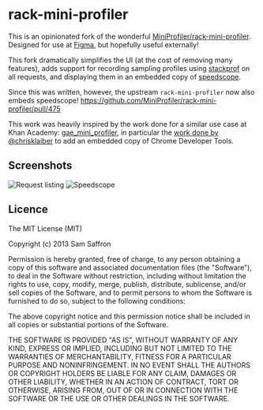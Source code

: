 # rack-mini-profiler

This is an opinionated fork of the wonderful 
[MiniProfiler/rack-mini-profiler][0].  Designed for use at [Figma][3], but 
hopefully useful externally!

This fork dramatically simplifies the UI (at the cost of removing many 
features), adds support for recording sampling profiles using [stackprof][1] on 
all requests, and displaying them in an embedded copy of [speedscope][2].

Since this was written, however, the upstream `rack-mini-profiler` now also embeds speedscope! https://github.com/MiniProfiler/rack-mini-profiler/pull/475

This work was heavily inspired by the work done for a similar use case at Khan 
Academy: [gae_mini_profiler][4], in particular the [work done by 
@chrisklaiber][5] to add an embedded copy of Chrome Developer Tools.


## Screenshots

![Request listing](https://i.imgur.com/emaKo24.png)
![Speedscope](https://user-images.githubusercontent.com/150329/42205346-14a4d6f4-7e59-11e8-9e14-bb7d922c1aec.png)

## Licence

The MIT License (MIT)

Copyright (c) 2013 Sam Saffron

Permission is hereby granted, free of charge, to any person obtaining a copy
of this software and associated documentation files (the "Software"), to deal
in the Software without restriction, including without limitation the rights
to use, copy, modify, merge, publish, distribute, sublicense, and/or sell
copies of the Software, and to permit persons to whom the Software is
furnished to do so, subject to the following conditions:

The above copyright notice and this permission notice shall be included in
all copies or substantial portions of the Software.

THE SOFTWARE IS PROVIDED "AS IS", WITHOUT WARRANTY OF ANY KIND, EXPRESS OR
IMPLIED, INCLUDING BUT NOT LIMITED TO THE WARRANTIES OF MERCHANTABILITY,
FITNESS FOR A PARTICULAR PURPOSE AND NONINFRINGEMENT. IN NO EVENT SHALL THE
AUTHORS OR COPYRIGHT HOLDERS BE LIABLE FOR ANY CLAIM, DAMAGES OR OTHER
LIABILITY, WHETHER IN AN ACTION OF CONTRACT, TORT OR OTHERWISE, ARISING FROM,
OUT OF OR IN CONNECTION WITH THE SOFTWARE OR THE USE OR OTHER DEALINGS IN
THE SOFTWARE.

[0]: https://github.com/MiniProfiler/rack-mini-profiler
[1]: https://github.com/tmm1/stackprof
[2]: https://github.com/jlfwong/speedscope
[3]: https://www.figma.com/
[4]: https://github.com/Khan/gae_mini_profiler
[5]: https://github.com/Khan/gae_mini_profiler/commit/cee9b20e0e62134672305ea4d5054848dd6322aa

